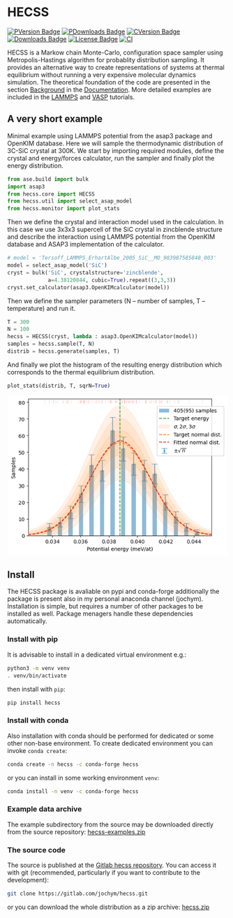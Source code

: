 HECSS
================

<!-- WARNING: THIS FILE WAS AUTOGENERATED! DO NOT EDIT! -->

[![PVersion
Badge](https://img.shields.io/pypi/v/hecss.svg)](https://pypi.org/project/hecss/)
[![PDownloads
Badge](https://img.shields.io/pypi/dm/hecss.svg)](https://pypi.org/project/hecss/)
[![CVersion
Badge](https://anaconda.org/conda-forge/hecss/badges/version.svg)](https://anaconda.org/conda-forge/hecss)
[![Downloads
Badge](https://anaconda.org/conda-forge/hecss/badges/downloads.svg)](https://anaconda.org/conda-forge/hecss)
[![License
Badge](https://anaconda.org/jochym/hecss/badges/license.svg)](https://anaconda.org/jochym/hecss)
[![CI](https://github.com/jochym/hecss/actions/workflows/test.yaml/badge.svg?branch=devel)](https://github.com/jochym/hecss/actions/workflows/test.yaml)

HECSS is a Markow chain Monte-Carlo, configuration space sampler using
Metropolis-Hastings algorithm for probablity distribution sampling. It
provides an alternative way to create representations of systems at
thermal equilibrium without running a very expensive molecular dynamics
simulation. The theoretical foundation of the code are presented in the
section [Background](https://jochym.gitlab.io/hecss/Background) in the
[Documentation](https://jochym.gitlab.io/hecss/). More detailed examples
are included in the
[LAMMPS](https://jochym.gitlab.io/hecss/LAMMPS_Tutorial) and
[VASP](https://jochym.gitlab.io/hecss/VASP_Tutorial) tutorials.

## A very short example

Minimal example using LAMMPS potential from the asap3 package and
OpenKIM database. Here we will sample the thermodynamic distribution of
3C-SiC crystal at 300K. We start by importing required modules, define
the crystal and energy/forces calculator, run the sampler and finally
plot the energy distribution.

``` python
from ase.build import bulk
import asap3
from hecss.core import HECSS
from hecss.util import select_asap_model
from hecss.monitor import plot_stats
```

Then we define the crystal and interaction model used in the
calculation. In this case we use 3x3x3 supercell of the SiC crystal in
zincblende structure and describe the interaction using LAMMPS potential
from the OpenKIM database and ASAP3 implementation of the calculator.

``` python
# model = 'Tersoff_LAMMPS_ErhartAlbe_2005_SiC__MO_903987585848_003'
model = select_asap_model('SiC')
cryst = bulk('SiC', crystalstructure='zincblende', 
             a=4.38120844, cubic=True).repeat((3,3,3))
cryst.set_calculator(asap3.OpenKIMcalculator(model))
```

Then we define the sampler parameters (N – number of samples, T –
temperature) and run it.

``` python
T = 300
N = 100
hecss = HECSS(cryst, lambda : asap3.OpenKIMcalculator(model))
samples = hecss.sample(T, N)
distrib = hecss.generate(samples, T)
```

And finally we plot the histogram of the resulting energy distribution
which corresponds to the thermal equilibrium distribution.

``` python
plot_stats(distrib, T, sqrN=True)
```

![](index_files/figure-gfm/cell-5-output-1.png)

## Install

The HECSS package is avaliable on pypi and conda-forge additionally the
package is present also in my personal anaconda channel (jochym).
Installation is simple, but requires a number of other packages to be
installed as well. Package menagers handle these dependencies
automatically.

### Install with pip

It is advisable to install in a dedicated virtual environment e.g.:

``` bash
python3 -m venv venv
. venv/bin/activate
```

then install with `pip`:

``` bash
pip install hecss
```

### Install with conda

Also installation with conda should be performed for dedicated or some
other non-base environment. To create dedicated environment you can
invoke `conda create`:

``` bash
conda create -n hecss -c conda-forge hecss
```

or you can install in some working environment `venv`:

``` bash
conda install -n venv -c conda-forge hecss
```

### Example data archive

The example subdirectory from the source may be downloaded directly from
the source repository:
[hecss-examples.zip](https://gitlab.com/jochym/hecss/-/archive/master/hecss-master.zip?path=example)

### The source code

The source is published at the [Gitlab hecss
repository](https://gitlab.com/jochym/hecss). You can access it with git
(recommended, particularly if you want to contribute to the
development):

``` bash
git clone https://gitlab.com/jochym/hecss.git
```

or you can download the whole distribution as a zip archive:
[hecss.zip](https://gitlab.com/jochym/hecss/-/archive/master/hecss-master.zip)
